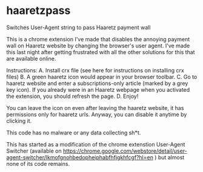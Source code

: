 # haaretzpass
Switches User-Agent string to pass Haaretz payment wall

This is a chrome extension I've made that disables the annoying payment wall on Haaretz website by changing the browser's user agent. I've made this last night after getting frustrated with all the other solutions for this that are available online.

Instructions:
A. Install crx file (see here for instructions on installing crx files)
B. A green haaretz icon would appear in your browser toolbar.
C. Go to haaretz website and enter a subscriptions-only article (marked by a grey key icon). If you already were in an Haaretz webpage when you activated the extension, you should refresh the page.
D. Enjoy!

You can leave the icon on even after leaving the haaretz website, it has permissions only for haaretz urls. Anyway, you can disable it anytime by clicking it.

This code has no malware or any data collecting sh*t. 

This has started as a modification of the chrome extenstion User-Agent Switcher (available on https://chrome.google.com/webstore/detail/user-agent-switcher/lkmofgnohbedopheiphabfhfjgkhfcgf?hl=en ) but almost none of its code remains.
